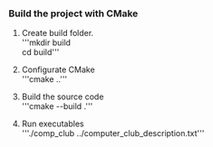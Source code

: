 ### Build the project with CMake  

1. Create build folder.  
'''mkdir build  
cd build'''

2. Configurate CMake  
'''cmake ..'''  

3. Build the source code  
'''cmake --build .'''  

4. Run executables  
'''./comp_club ../computer_club_description.txt'''